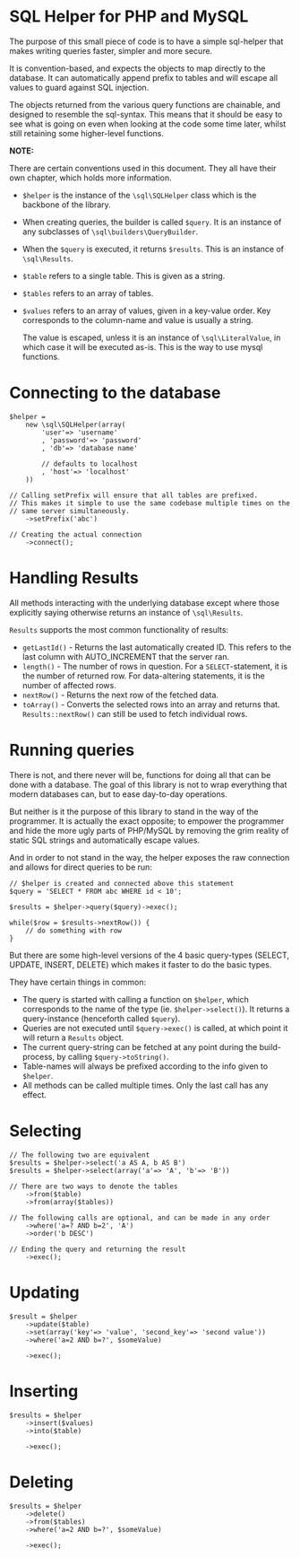 SQL Helper for PHP and MySQL
==================

The purpose of this small piece of code is to have a simple sql-helper that
makes writing queries faster, simpler and more secure.

It is convention-based, and expects the objects to map directly to the database.
It can automatically append prefix to tables and will escape all values to guard
against SQL injection.

The objects returned from the various query functions are chainable, and
designed to resemble the sql-syntax. This means that it should be easy to see
what is going on even when looking at the code some time later, whilst still
retaining some higher-level functions.


__NOTE:__

There are certain conventions used in this document. They all have their own
chapter, which holds more information.

-	`$helper` is the instance of the `\sql\SQLHelper` class which is the
	backbone of the library.
-	When creating queries, the builder is called `$query`. It is an instance of
	any subclasses of `\sql\builders\QueryBuilder`.
- When the `$query` is executed, it returns `$results`. This is an instance of
	`\sql\Results`.
-	`$table` refers to a single table. This is given as a string.
-	`$tables` refers to an array of tables.
-	`$values` refers to an array of values, given in a key-value order. Key
	corresponds to the column-name and value is usually a string.

	The value is escaped, unless it is an instance of `\sql\LiteralValue`,
	in which case it will be executed as-is. This is the way to use mysql
	functions.


Connecting to the database
==========================

	$helper =
		new \sql\SQLHelper(array(
			'user'=> 'username'
			, 'password'=> 'password'
			, 'db'=> 'database name'
		
			// defaults to localhost
			, 'host'=> 'localhost'
		))

	// Calling setPrefix will ensure that all tables are prefixed.
	// This makes it simple to use the same codebase multiple times on the
	// same server simultaneously.
		->setPrefix('abc')

	// Creating the actual connection
		->connect();


Handling Results
================

All methods interacting with the underlying database except where those
explicitly saying otherwise returns an instance of `\sql\Results`.

`Results` supports the most common functionality of results:

-	`getLastId()` - Returns the last automatically created ID. This refers to
	the last column with AUTO_INCREMENT that the server ran.
-	`length()` - The number of rows in question. For a `SELECT`-statement, it
	is the number of returned row. For data-altering statements, it is the
	number of affected rows.
-	`nextRow()` - Returns the next row of the fetched data.
-	`toArray()` - Converts the selected rows into an array and returns that.
	`Results::nextRow()` can still be used to fetch individual rows.


Running queries
===============

There is not, and there never will be, functions for doing all that can be done
with a database. The goal of this library is not to wrap everything that modern
databases can, but to ease day-to-day operations.

But neither is it the purpose of this library to stand in the way of the
programmer. It is actually the exact opposite; to empower the programmer and
hide the more ugly parts of PHP/MySQL by removing the grim reality of static SQL
strings and automatically escape values.

And in order to not stand in the way, the helper exposes the raw connection and
allows for direct queries to be run:

	// $helper is created and connected above this statement
	$query = 'SELECT * FROM abc WHERE id < 10';

	$results = $helper->query($query)->exec();

	while($row = $results->nextRow()) {
		// do something with row
	}

But there are some high-level versions of the 4 basic query-types (SELECT,
UPDATE, INSERT, DELETE) which makes it faster to do the basic types.

They have certain things in common:

-	The query is started with calling a function on `$helper`, which corresponds
	to the name of the type (ie. `$helper->select()`). It returns a
	query-instance (henceforth called `$query`).
-	Queries are not executed until `$query->exec()` is called, at which point it
	will return a `Results` object.
-	The current query-string can be fetched at any point during the
	build-process, by calling `$query->toString()`.
-	Table-names will always be prefixed according to the info given to `$helper`.
-	All methods can be called multiple times. Only the last call has any effect.


Selecting
=========

	// The following two are equivalent
	$results = $helper->select('a AS A, b AS B')
	$results = $helper->select(array('a'=> 'A', 'b'=> 'B'))

	// There are two ways to denote the tables
		->from($table)
		->from(array($tables))

	// The following calls are optional, and can be made in any order
		->where('a=? AND b=2', 'A')
		->order('b DESC')

	// Ending the query and returning the result
		->exec();


Updating
========

	$result = $helper
		->update($table)
		->set(array('key'=> 'value', 'second_key'=> 'second value'))
		->where('a=2 AND b=?', $someValue)

		->exec();


Inserting
=========

	$results = $helper
		->insert($values)
		->into($table)

		->exec();


Deleting
========

	$results = $helper
		->delete()
		->from($tables)
		->where('a=2 AND b=?', $someValue)

		->exec();
